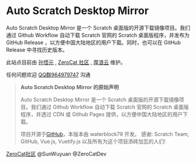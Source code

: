 # Auto Scratch Desktop Mirror

Auto Scratch Desktop Mirror 是一个 Scratch 桌面版的开源下载镜像项目。我们通过 Github Workflow 自动下载 Scratch 官网的 Scratch 桌面版程序，并发布为 GitHub Release ，以方便中国大陆地区的用户下载。同时，也可以在 GitHub Release 中寻找历史版本。


此站点目前由 [孙悟元](https://wuyuan.dev/) , [ZeroCat 社区](https://zerocat.wuyuan.dev/) , [厚浪云](https://www.langs.ink/) 维护。

任何问题欢迎 [QQ群964979747](https://qm.qq.com/q/paXELdMIIU) 沟通 


> <b> Auto Scratch Desktop Mirror 的原始声明</b>
>
> Auto Scratch Desktop Mirror 是一个 Scratch 桌面版的开源下载镜像项目。我们通过 Github Workflow 自动下载 Scratch 官网的 Scratch 桌面版程序，并透过 CDN 或 Github Pages 提供，以方便中国大陆地区的用户下载。
>
> 项目开源于<a href="https://github.com/scratch-bar/asdm">GitHub</a>，本版本由 waterblock79 开发。
> 感谢: Scratch Team, GitHub, Vue.js, Vuetify.js 以及所有为这个项目添砖加瓦的人们!



[ZeroCat社区](https://zerocat.wuyuan.dev) @SunWuyuan @ZeroCatDev
